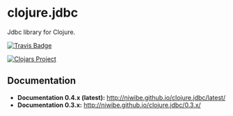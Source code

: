 # clojure.jdbc

Jdbc library for Clojure.

[![Travis Badge](https://img.shields.io/travis/niwibe/clojure.jdbc.svg?style=flat)](https://travis-ci.org/niwibe/clojure.jdbc "Travis Badge")

[![Clojars Project](http://clojars.org/clojure.jdbc/latest-version.svg)](http://clojars.org/clojure.jdbc)

## Documentation

- **Documentation 0.4.x (latest):** http://niwibe.github.io/clojure.jdbc/latest/
- **Documentation 0.3.x:** http://niwibe.github.io/clojure.jdbc/0.3.x/
